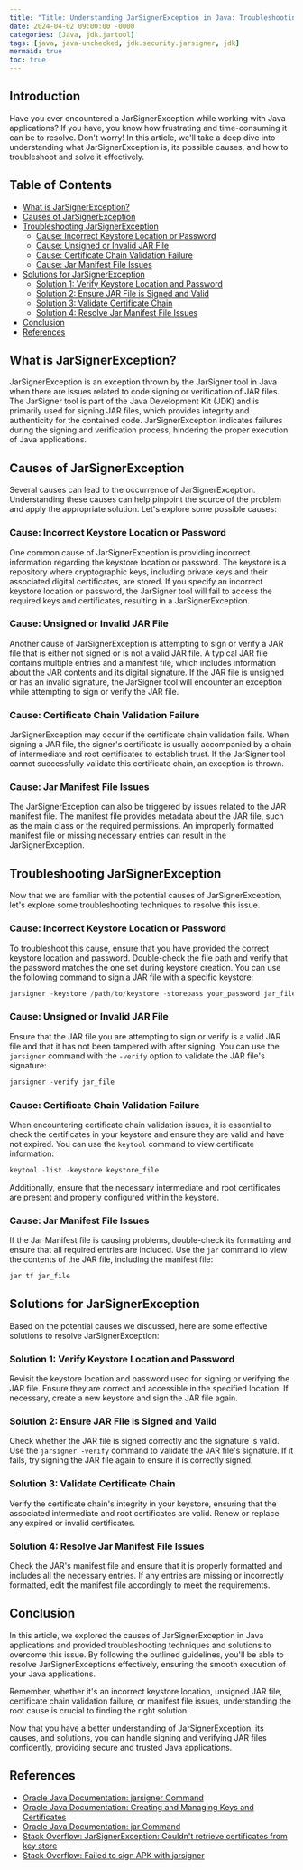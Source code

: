```yaml
---
title: "Title: Understanding JarSignerException in Java: Troubleshooting and Solutions"
date: 2024-04-02 09:00:00 -0000
categories: [Java, jdk.jartool]
tags: [java, java-unchecked, jdk.security.jarsigner, jdk]
mermaid: true
toc: true
---
```



## Introduction

Have you ever encountered a JarSignerException while working with Java applications? If you have, you know how frustrating and time-consuming it can be to resolve. Don't worry! In this article, we'll take a deep dive into understanding what JarSignerException is, its possible causes, and how to troubleshoot and solve it effectively.

## Table of Contents
- [What is JarSignerException?](#what-is-jarsignerexception)
- [Causes of JarSignerException](#causes-of-jarsignerexception)
- [Troubleshooting JarSignerException](#troubleshooting-jarsignerexception)
  - [Cause: Incorrect Keystore Location or Password](#cause-incorrect-keystore-location-or-password)
  - [Cause: Unsigned or Invalid JAR File](#cause-unsigned-or-invalid-jar-file)
  - [Cause: Certificate Chain Validation Failure](#cause-certificate-chain-validation-failure)
  - [Cause: Jar Manifest File Issues](#cause-jar-manifest-file-issues)
- [Solutions for JarSignerException](#solutions-for-jarsignerexception)
  - [Solution 1: Verify Keystore Location and Password](#solution-1-verify-keystore-location-and-password)
  - [Solution 2: Ensure JAR File is Signed and Valid](#solution-2-ensure-jar-file-is-signed-and-valid)
  - [Solution 3: Validate Certificate Chain](#solution-3-validate-certificate-chain)
  - [Solution 4: Resolve Jar Manifest File Issues](#solution-4-resolve-jar-manifest-file-issues)
- [Conclusion](#conclusion)
- [References](#references)

## What is JarSignerException?

JarSignerException is an exception thrown by the JarSigner tool in Java when there are issues related to code signing or verification of JAR files. The JarSigner tool is part of the Java Development Kit (JDK) and is primarily used for signing JAR files, which provides integrity and authenticity for the contained code. JarSignerException indicates failures during the signing and verification process, hindering the proper execution of Java applications.

## Causes of JarSignerException

Several causes can lead to the occurrence of JarSignerException. Understanding these causes can help pinpoint the source of the problem and apply the appropriate solution. Let's explore some possible causes:

### Cause: Incorrect Keystore Location or Password

One common cause of JarSignerException is providing incorrect information regarding the keystore location or password. The keystore is a repository where cryptographic keys, including private keys and their associated digital certificates, are stored. If you specify an incorrect keystore location or password, the JarSigner tool will fail to access the required keys and certificates, resulting in a JarSignerException.

### Cause: Unsigned or Invalid JAR File

Another cause of JarSignerException is attempting to sign or verify a JAR file that is either not signed or is not a valid JAR file. A typical JAR file contains multiple entries and a manifest file, which includes information about the JAR contents and its digital signature. If the JAR file is unsigned or has an invalid signature, the JarSigner tool will encounter an exception while attempting to sign or verify the JAR file.

### Cause: Certificate Chain Validation Failure

JarSignerException may occur if the certificate chain validation fails. When signing a JAR file, the signer's certificate is usually accompanied by a chain of intermediate and root certificates to establish trust. If the JarSigner tool cannot successfully validate this certificate chain, an exception is thrown.

### Cause: Jar Manifest File Issues

The JarSignerException can also be triggered by issues related to the JAR manifest file. The manifest file provides metadata about the JAR file, such as the main class or the required permissions. An improperly formatted manifest file or missing necessary entries can result in the JarSignerException.

## Troubleshooting JarSignerException

Now that we are familiar with the potential causes of JarSignerException, let's explore some troubleshooting techniques to resolve this issue.

### Cause: Incorrect Keystore Location or Password

To troubleshoot this cause, ensure that you have provided the correct keystore location and password. Double-check the file path and verify that the password matches the one set during keystore creation. You can use the following command to sign a JAR file with a specific keystore:

```java
jarsigner -keystore /path/to/keystore -storepass your_password jar_file alias
```

### Cause: Unsigned or Invalid JAR File

Ensure that the JAR file you are attempting to sign or verify is a valid JAR file and that it has not been tampered with after signing. You can use the `jarsigner` command with the `-verify` option to validate the JAR file's signature:

```java
jarsigner -verify jar_file
```

### Cause: Certificate Chain Validation Failure

When encountering certificate chain validation issues, it is essential to check the certificates in your keystore and ensure they are valid and have not expired. You can use the `keytool` command to view certificate information:

```java
keytool -list -keystore keystore_file
```

Additionally, ensure that the necessary intermediate and root certificates are present and properly configured within the keystore.

### Cause: Jar Manifest File Issues

If the Jar Manifest file is causing problems, double-check its formatting and ensure that all required entries are included. Use the `jar` command to view the contents of the JAR file, including the manifest file:

```java
jar tf jar_file
```

## Solutions for JarSignerException

Based on the potential causes we discussed, here are some effective solutions to resolve JarSignerException:

### Solution 1: Verify Keystore Location and Password

Revisit the keystore location and password used for signing or verifying the JAR file. Ensure they are correct and accessible in the specified location. If necessary, create a new keystore and sign the JAR file again.

### Solution 2: Ensure JAR File is Signed and Valid

Check whether the JAR file is signed correctly and the signature is valid. Use the `jarsigner -verify` command to validate the JAR file's signature. If it fails, try signing the JAR file again to ensure it is correctly signed.

### Solution 3: Validate Certificate Chain

Verify the certificate chain's integrity in your keystore, ensuring that the associated intermediate and root certificates are valid. Renew or replace any expired or invalid certificates.

### Solution 4: Resolve Jar Manifest File Issues

Check the JAR's manifest file and ensure that it is properly formatted and includes all the necessary entries. If any entries are missing or incorrectly formatted, edit the manifest file accordingly to meet the requirements.

## Conclusion

In this article, we explored the causes of JarSignerException in Java applications and provided troubleshooting techniques and solutions to overcome this issue. By following the outlined guidelines, you'll be able to resolve JarSignerExceptions effectively, ensuring the smooth execution of your Java applications.

Remember, whether it's an incorrect keystore location, unsigned JAR file, certificate chain validation failure, or manifest file issues, understanding the root cause is crucial to finding the right solution.

Now that you have a better understanding of JarSignerException, its causes, and solutions, you can handle signing and verifying JAR files confidently, providing secure and trusted Java applications.

## References

- [Oracle Java Documentation: jarsigner Command](https://docs.oracle.com/en/java/javase/16/docs/specs/man/jarsigner.html)
- [Oracle Java Documentation: Creating and Managing Keys and Certificates](https://docs.oracle.com/en/java/javase/16/security/creating-and-managing-keys-and-certificates-in-a-keystore.html)
- [Oracle Java Documentation: jar Command](https://docs.oracle.com/en/java/javase/16/docs/specs/man/jar.html)
- [Stack Overflow: JarSignerException: Couldn't retrieve certificates from key store](https://stackoverflow.com/questions/41677647/jarsignerexception-couldnt-retrieve-certificates-from-key-store)
- [Stack Overflow: Failed to sign APK with jarsigner](https://stackoverflow.com/questions/15772185/failed-to-sign-apk-with-jarsigner)